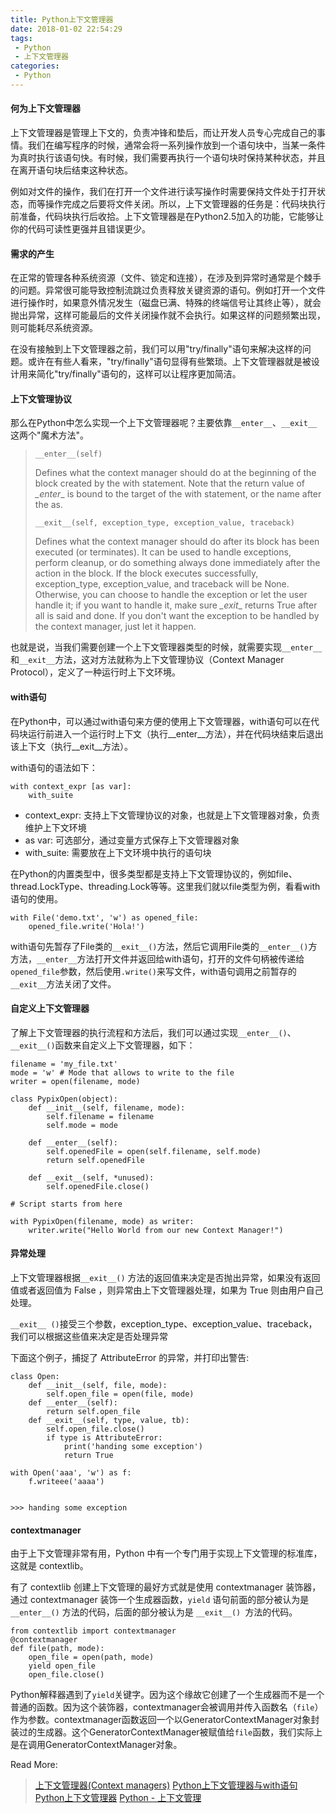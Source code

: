 ```yaml
---
title: Python上下文管理器
date: 2018-01-02 22:54:29
tags:
 - Python
 - 上下文管理器
categories:
 - Python
---
```


#### 何为上下文管理器

上下文管理器是管理上下文的，负责冲锋和垫后，而让开发人员专心完成自己的事情。我们在编写程序的时候，通常会将一系列操作放到一个语句块中，当某一条件为真时执行该语句快。有时候，我们需要再执行一个语句块时保持某种状态，并且在离开语句块后结束这种状态。

例如对文件的操作，我们在打开一个文件进行读写操作时需要保持文件处于打开状态，而等操作完成之后要将文件关闭。所以，上下文管理器的任务是：代码块执行前准备，代码块执行后收拾。上下文管理器是在Python2.5加入的功能，它能够让你的代码可读性更强并且错误更少。

#### 需求的产生

在正常的管理各种系统资源（文件、锁定和连接），在涉及到异常时通常是个棘手的问题。异常很可能导致控制流跳过负责释放关键资源的语句。例如打开一个文件进行操作时，如果意外情况发生（磁盘已满、特殊的终端信号让其终止等），就会抛出异常，这样可能最后的文件关闭操作就不会执行。如果这样的问题频繁出现，则可能耗尽系统资源。

在没有接触到上下文管理器之前，我们可以用"try/finally"语句来解决这样的问题。或许在有些人看来，"try/finally"语句显得有些繁琐。上下文管理器就是被设计用来简化"try/finally"语句的，这样可以让程序更加简洁。

#### 上下文管理协议

那么在Python中怎么实现一个上下文管理器呢？主要依靠`__enter__`、`__exit__`这两个"魔术方法"。

> `__enter__(self)` 
>
> Defines what the context manager should do at the beginning of the block created by the with statement. Note that the return value of _\_enter__ is bound to the target of the with statement, or the name after the as.
>
> `__exit__(self, exception_type, exception_value, traceback)` 
>
> Defines what the context manager should do after its block has been executed (or terminates). It can be used to handle exceptions, perform cleanup, or do something always done immediately after the action in the block. If the block executes successfully, exception_type, exception_value, and traceback will be None. Otherwise, you can choose to handle the exception or let the user handle it; if you want to handle it, make sure _\_exit__ returns True after all is said and done. If you don't want the exception to be handled by the context manager, just let it happen.

也就是说，当我们需要创建一个上下文管理器类型的时候，就需要实现`__enter__`和`__exit__`方法，这对方法就称为上下文管理协议（Context Manager Protocol），定义了一种运行时上下文环境。

#### with语句

在Python中，可以通过with语句来方便的使用上下文管理器，with语句可以在代码块运行前进入一个运行时上下文（执行\_\_enter\_\_方法），并在代码块结束后退出该上下文（执行\_\_exit\_\_方法）。

with语句的语法如下：

```
with context_expr [as var]:
    with_suite
```

- context_expr: 支持上下文管理协议的对象，也就是上下文管理器对象，负责维护上下文环境
- as var: 可选部分，通过变量方式保存上下文管理器对象
- with_suite: 需要放在上下文环境中执行的语句块

在Python的内置类型中，很多类型都是支持上下文管理协议的，例如file、thread.LockType、threading.Lock等等。这里我们就以file类型为例，看看with语句的使用。

```
with File('demo.txt', 'w') as opened_file:
    opened_file.write('Hola!')
```

 with语句先暂存了File类的`__exit__()`方法，然后它调用File类的`__enter__()`方方法，`__enter__`方法打开文件并返回给with语句，打开的文件句柄被传递给`opened_file`参数，然后使用`.write()`来写文件，with语句调用之前暂存的`__exit__`方法关闭了文件。

#### 自定义上下文管理器

了解上下文管理器的执行流程和方法后，我们可以通过实现`__enter__()`、`__exit__()`函数来自定义上下文管理器，如下：

```
filename = 'my_file.txt'
mode = 'w' # Mode that allows to write to the file
writer = open(filename, mode)

class PypixOpen(object):
    def __init__(self, filename, mode):
        self.filename = filename
        self.mode = mode

    def __enter__(self):
        self.openedFile = open(self.filename, self.mode)
        return self.openedFile

    def __exit__(self, *unused):
        self.openedFile.close()

# Script starts from here

with PypixOpen(filename, mode) as writer:
    writer.write("Hello World from our new Context Manager!")
```

#### 异常处理

上下文管理器根据`__exit__()` 方法的返回值来决定是否抛出异常，如果没有返回值或者返回值为 False ，则异常由上下文管理器处理，如果为 True 则由用户自己处理。

`__exit__ ()`接受三个参数，exception_type、exception_value、traceback，我们可以根据这些值来决定是否处理异常

下面这个例子，捕捉了 AttributeError 的异常，并打印出警告: 

```
class Open:
    def __init__(self, file, mode):
        self.open_file = open(file, mode)
    def __enter__(self):
        return self.open_file
    def __exit__(self, type, value, tb):
        self.open_file.close()
        if type is AttributeError:
            print('handing some exception')
            return True
            
with Open('aaa', 'w') as f:
    f.writeee('aaaa')
    
    
>>> handing some exception
```

#### contextmanager

由于上下文管理非常有用，Python 中有一个专门用于实现上下文管理的标准库，这就是 contextlib。

有了 contextlib 创建上下文管理的最好方式就是使用 contextmanager 装饰器，通过 contextmanager 装饰一个生成器函数，`yield` 语句前面的部分被认为是` __enter__()` 方法的代码，后面的部分被认为是 `__exit__() `方法的代码。

```
from contextlib import contextmanager
@contextmanager
def file(path, mode):
    open_file = open(path, mode)
    yield open_file
    open_file.close()
```

Python解释器遇到了`yield`关键字。因为这个缘故它创建了一个生成器而不是一个普通的函数。因为这个装饰器，contextmanager会被调用并传入函数名（`file`）作为参数。contextmanager函数返回一个以GeneratorContextManager对象封装过的生成器。这个GeneratorContextManager被赋值给`file`函数，我们实际上是在调用GeneratorContextManager对象。



Read More: 

> [上下文管理器(Context managers)](https://eastlakeside.gitbooks.io/interpy-zh/content/context_managers/) [Python上下文管理器与with语句](http://kuanghy.github.io/2015/08/08/python-with) [Python上下文管理器](http://www.cnblogs.com/wilber2013/p/4638967.html) [Python - 上下文管理](https://anyisalin.github.io/anyisalin.github.io/2017/03/07/python-context-manager/) 